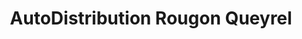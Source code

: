 ---
title: "AutoDistribution Rougon Queyrel"
url: /digne-les-bains/autodistribution-rougon-queyrel/
shop: Autoteile
---